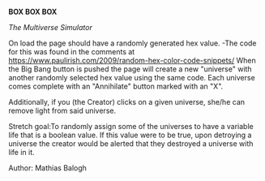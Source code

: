 **BOX BOX BOX**

*The Multiverse Simulator*

On load the page should have a randomly generated hex value.
	-The code for this was found in the comments at https://www.paulirish.com/2009/random-hex-color-code-snippets/
When the Big Bang button is pushed the page will create a new "universe" with another randomly selected hex value using the same code. Each universe comes complete with an "Annihilate" button marked with an "X".

Additionally, if you (the Creator) clicks on a given universe, she/he can remove light from said universe.

Stretch goal:To randomly assign some of the universes to have a variable life that is a boolean value. If this value were to be true, upon detroying a universe the creator would be alerted that they destroyed a universe with life in it.

Author: Mathias Balogh
